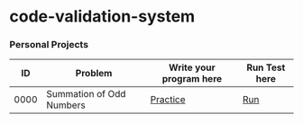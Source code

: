 # code-validation-system

### Personal Projects
| ID   | Problem                  | Write your program here                                                            | Run Test here                                                |
|------|--------------------------|------------------------------------------------------------------------------------|--------------------------------------------------------------|
| 0000 | Summation of Odd Numbers | [Practice](src/main/java/com/swarna/code/practiceImpl/PracticeSummationOfOdd.java) | [Run](src/test/java/com/swarna/code/SummationOfOddTest.java) |



